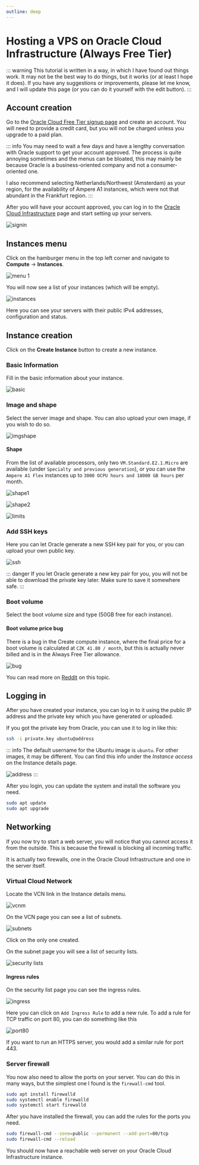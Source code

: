 ```yaml
---
outline: deep
---
```


# Hosting a VPS on Oracle Cloud Infrastructure (Always Free Tier)

::: warning
This tutorial is written in a way, in which I have found out things work. It may not be the best way to do things, but it works (or at least I hope it does). If you have any suggestions or improvements, please let me know, and I will update this page (or you can do it yourself with the edit button).
:::

## Account creation

Go to the [Oracle Cloud Free Tier signup page](https://www.oracle.com/cloud/free/) and create an account. You will need to provide a credit card, but you will not be charged unless you upgrade to a paid plan.

::: info
You may need to wait a few days and have a lengthy conversation with Oracle support to get your account approved. The process is quite annoying sometimes and the menus can be bloated, this may mainly be because Oracle is a business-oriented company and not a consumer-oriented one.

I also recommend selecting Netherlands/Northwest (Amsterdam) as your region, for the availability of Ampere A1 instances, which were not that abundant in the Frankfurt region.
:::

After you will have your account approved, you can log in to the [Oracle Cloud Infrastructure](https://www.oracle.com/cloud/sign-in.html) page and start setting up your servers.

![signin](./img/signin.png)

## Instances menu

Click on the hamburger menu in the top left corner and navigate to **Compute** -> **Instances**.

![menu 1](./img/menu1.png)

You will now see a list of your instances (which will be empty).

![instances](./img/instances.png)

Here you can see your servers with their public IPv4 addresses, configuration and status.

## Instance creation

Click on the **Create Instance** button to create a new instance.

### Basic Information

Fill in the basic information about your instance.

![basic](./img/basic.png)

### Image and shape

Select the server image and shape. You can also upload your own image, if you wish to do so.

![imgshape](./img/imgshape.png)

#### Shape

From the list of available processors, only two `VM.Standard.E2.1.Micro` are available (under `Specialty and previous generation`), or you can use the `Ampere A1 Flex` instances up to `3000 OCPU hours and 18000 GB hours` per month.

![shape1](./img/shape1.png)

![shape2](./img/shape2.png)

![limits](./img/limits.png)

### Add SSH keys

Here you can let Oracle generate a new SSH key pair for you, or you can upload your own public key.

![ssh](./img/ssh.png)

::: danger
If you let Oracle generate a new key pair for you, you will not be able to download the private key later. Make sure to save it somewhere safe.
:::

### Boot volume

Select the boot volume size and type (50GB free for each instance).

#### Boot volume price bug

There is a bug in the Create compute instance, where the final price for a boot volume is calculated at `CZK 41.80 / month`, but this is actually never billed and is in the Always Free Tier allowance.

![bug](./img/bug.png)

You can read more on [Reddit](https://www.reddit.com/r/oraclecloud/comments/14pg5dr/oracle_always_free_service_have_boot_volume_cost/) on this topic.

## Logging in
After you have created your instance, you can log in to it using the public IP address and the private key which you have generated or uploaded.

If you got the private key from Oracle, you can use it to log in like this:

```bash
ssh -i private.key ubuntu@address
```

::: info
The default username for the Ubuntu image is `ubuntu`. For other images, it may be different. You can find this info under the *Instance access* on the Instance details page.

![address](./img/address.png)
:::

After you login, you can update the system and install the software you need.

```bash
sudo apt update
sudo apt upgrade
```

## Networking

If you now try to start a web server, you will notice that you cannot access it from the outside. This is because the firewall is blocking all incoming traffic.

It is actually two firewalls, one in the Oracle Cloud Infrastructure and one in the server itself.

### Virtual Cloud Network

Locate the VCN link in the Instance details menu.

![vcnm](./img/vcnm.png)

On the VCN page you can see a list of subnets.

![subnets](./img/subnets.png)

Click on the only one created.

On the subnet page you will see a list of security lists.

![security lists](./img/sl.png)

#### Ingress rules

On the security list page you can see the ingress rules.

![ingress](./img/ingress.png)

Here you can click on `Add Ingress Rule` to add a new rule. To add a rule for TCP traffic on port 80, you can do something like this

![port80](./img/port80.png)

If you want to run an HTTPS server, you would add a similar rule for port 443.

### Server firewall

You now also need to allow the ports on your server. You can do this in many ways, but the simplest one I found is the `firewall-cmd` tool.

```bash
sudo apt install firewalld
sudo systemctl enable firewalld
sudo systemctl start firewalld
```

After you have installed the firewall, you can add the rules for the ports you need.

```bash
sudo firewall-cmd --zone=public --permanent --add-port=80/tcp
sudo firewall-cmd --reload
```

You should now have a reachable web server on your Oracle Cloud Infrastructure instance.